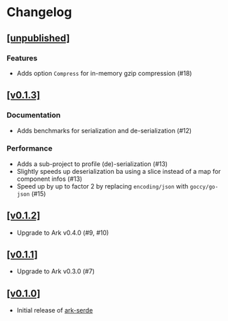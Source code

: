 # Changelog

## [[unpublished]](https://github.com/mlange-42/ark-serde/compare/v0.1.3...main)

### Features

- Adds option `Compress` for in-memory gzip compression (#18)

## [[v0.1.3]](https://github.com/mlange-42/ark-serde/compare/v0.1.2...v0.1.3)

### Documentation

- Adds benchmarks for serialization and de-serialization (#12)

### Performance

- Adds a sub-project to profile (de)-serialization (#13)
- Slightly speeds up deserialization ba using a slice instead of a map for component infos (#13)
- Speed up by up to factor 2 by replacing `encoding/json` with `goccy/go-json` (#15)

## [[v0.1.2]](https://github.com/mlange-42/ark-serde/compare/v0.1.1...v0.1.2)

- Upgrade to Ark v0.4.0 (#9, #10)

## [[v0.1.1]](https://github.com/mlange-42/ark-serde/compare/v0.1.0...v0.1.1)

- Upgrade to Ark v0.3.0 (#7)

## [[v0.1.0]](https://github.com/mlange-42/ark-serde/commits/v0.1.0/)

- Initial release of [ark-serde](https://github.com/mlange-42/ark-serde)
